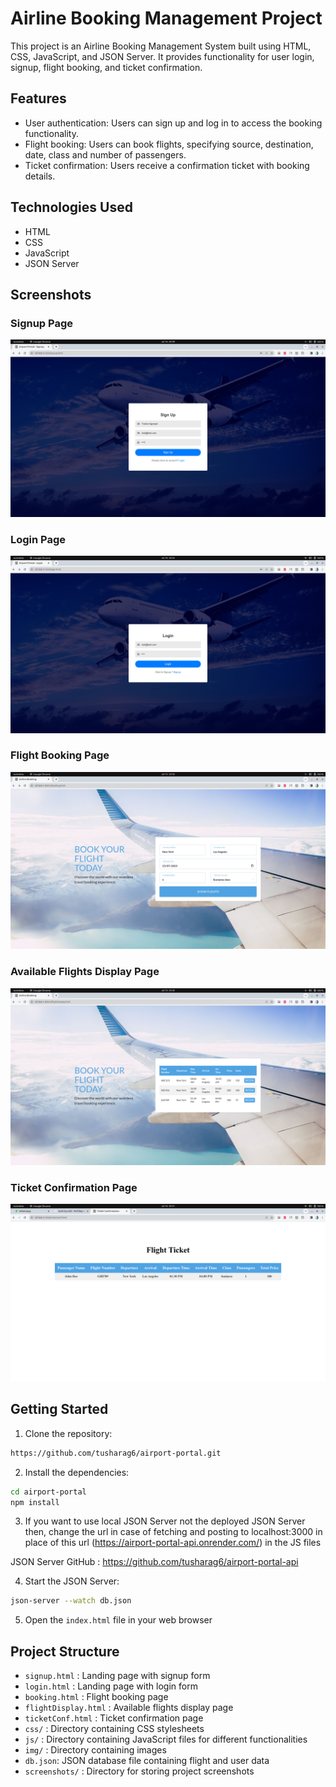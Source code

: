 # Airline Booking Management Project

This project is an Airline Booking Management System built using HTML, CSS, JavaScript, and JSON Server. It provides functionality for user login, signup, flight booking, and ticket confirmation.

## Features

- User authentication: Users can sign up and log in to access the booking functionality.
- Flight booking: Users can book flights, specifying source, destination, date, class and number of passengers.
- Ticket confirmation: Users receive a confirmation ticket with booking details.

## Technologies Used

- HTML
- CSS
- JavaScript
- JSON Server

## Screenshots

### Signup Page

![Signup Page](/screenshots/signup.png)

### Login Page

![Login Page](/screenshots/login.png)

### Flight Booking Page

![Flight Booking Page](/screenshots/booking.png)

### Available Flights Display Page

![Available Flights Display Page](/screenshots/flightDisplay.png)

### Ticket Confirmation Page

![Ticket Confirmation Page](/screenshots/ticket-display.png)

## Getting Started

1. Clone the repository:

```bash
https://github.com/tusharag6/airport-portal.git
```

2. Install the dependencies:

```bash
cd airport-portal
npm install
```

3. If you want to use local JSON Server not the deployed JSON Server then, change the url in case of fetching and posting to localhost:3000 in place of this url (https://airport-portal-api.onrender.com/) in the JS files
   
JSON Server GitHub : https://github.com/tusharag6/airport-portal-api

4. Start the JSON Server:

```bash
json-server --watch db.json
```

5. Open the `index.html` file in your web browser

## Project Structure

- `signup.html` : Landing page with signup form
- `login.html` : Landing page with login form
- `booking.html` : Flight booking page
- `flightDisplay.html` : Available flights display page
- `ticketConf.html` : Ticket confirmation page
- `css/` : Directory containing CSS stylesheets
- `js/` : Directory containing JavaScript files for different functionalities
- `img/` : Directory containing images
- `db.json`: JSON database file containing flight and user data
- `screenshots/` : Directory for storing project screenshots
